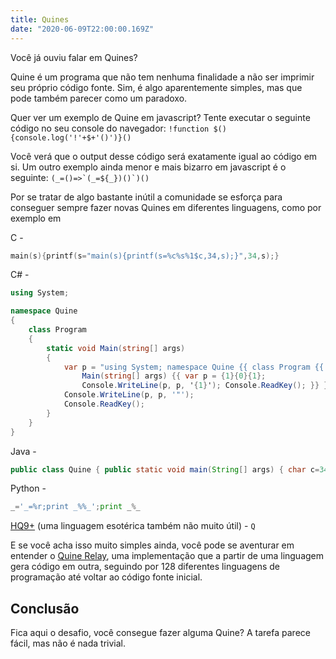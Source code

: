 ```yaml
---
title: Quines
date: "2020-06-09T22:00:00.169Z"
---
```


Você já ouviu falar em Quines?

Quine é um programa que não tem nenhuma finalidade a não ser imprimir seu próprio código fonte. Sim, é algo aparentemente simples, mas que pode também parecer como um paradoxo.

Quer ver um exemplo de Quine em javascript? Tente executar o seguinte código no seu console do navegador: `!function $(){console.log('!'+$+'()')}()`

Você verá que o output desse código será exatamente igual ao código em si. Um outro exemplo ainda menor e mais bizarro em javascript é o seguinte: ```(_=()=>`(_=${_})()`)()```

Por se tratar de algo bastante inútil a comunidade se esforça para conseguer sempre fazer novas Quines em diferentes linguagens, como por exemplo em 

C -
```c
main(s){printf(s="main(s){printf(s=%c%s%1$c,34,s);}",34,s);}
```

C# - 
```c#
using System;

namespace Quine
{
	class Program
	{
		static void Main(string[] args)
		{
			var p = "using System; namespace Quine {{ class Program {{ static void
				Main(string[] args) {{ var p = {1}{0}{1};
				Console.WriteLine(p, p, '{1}'); Console.ReadKey(); }} }} }}";
			Console.WriteLine(p, p, '"');
			Console.ReadKey();
		}
	}
}
```

Java - 
```java
public class Quine { public static void main(String[] args) { char c=34; System.out.println(s+c+s+c+';'+'}'); } static String s="public class Quine { public static void main(String[] args) { char c=34; System.out.println(s+c+s+c+';'+'}'); } static String s=";}
```

Python - 
```python
_='_=%r;print _%%_';print _%_
```

[HQ9+](https://esolangs.org/wiki/HQ9+) (uma linguagem esotérica também não muito útil) - `Q`

E se você acha isso muito simples ainda, você pode se aventurar em entender o [Quine Relay](https://github.com/mame/quine-relay), uma implementação que a partir de uma linguagem gera código em outra, seguindo por 128 diferentes linguagens de programação até voltar ao código fonte inicial.

## Conclusão

Fica aqui o desafio, você consegue fazer alguma Quine? A tarefa parece fácil, mas não é nada trivial.